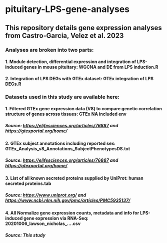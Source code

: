 # pituitary-LPS-gene-analyses
## This repository details gene expression analyses from Castro-Garcia, Velez et al. 2023
### Analyses are broken into two parts:
#### 1. Module detection, differential expression and integration of LPS-induced genes in mouse pituitary: WGCNA and DE from LPS induction.R
#### 2. Integration of LPS DEGs with GTEx dataset: GTEx integration of LPS DEGs.R

### Datasets used in this study are available here: 
#### 1. Filtered GTEx gene expression data (V8) to compare genetic correlation structure of genes across tissues: GTEx NA included env
##### Source: https://elifesciences.org/articles/76887 and https://gtexportal.org/home/
#### 2. GTEx subject annotations including reported sex: GTEx_Analysis_v8_Annotations_SubjectPhenotypesDS.txt
##### Source: https://elifesciences.org/articles/76887 and https://gtexportal.org/home/
#### 3. List of all known secreted proteins supplied by UniProt: human secreted proteins.tab
##### Source: https://www.uniprot.org/ and https://www.ncbi.nlm.nih.gov/pmc/articles/PMC5935137/
#### 4. All Normalize gene expression counts, metadata and info for LPS-induced gene expression via RNA-Seq: 20201006_lawson_nicholas_....csv
##### Source: This study
